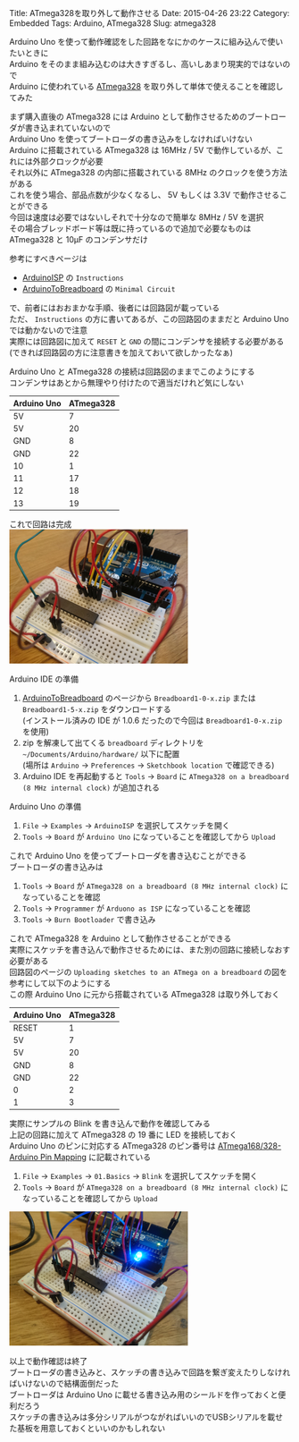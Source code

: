 Title: ATmega328を取り外して動作させる
Date: 2015-04-26 23:22
Category: Embedded
Tags: Arduino, ATmega328
Slug: atmega328

Arduino Uno を使って動作確認をした回路をなにかのケースに組み込んで使いたいときに  
Arduino をそのまま組み込むのは大きすぎるし、高いしあまり現実的ではないので  
Arduino に使われている [ATmega328](http://akizukidenshi.com/catalog/g/gI-03142/) を取り外して単体で使えることを確認してみた  

まず購入直後の ATmega328 には Arduino として動作させるためのブートローダが書き込まれていないので  
Arduino Uno を使ってブートローダの書き込みをしなければいけない  
Arduino に搭載されている ATmega328 は 16MHz / 5V で動作しているが、これには外部クロックが必要  
それ以外に ATmega328 の内部に搭載されている 8MHz のクロックを使う方法がある  
これを使う場合、部品点数が少なくなるし、 5V もしくは 3.3V で動作させることができる  
今回は速度は必要ではないしそれで十分なので簡単な 8MHz / 5V を選択  
その場合ブレッドボード等は既に持っているので追加で必要なものは ATmega328 と 10μF のコンデンサだけ

参考にすべきページは

* [ArduinoISP](http://www.arduino.cc/en/Tutorial/ArduinoISP) の `Instructions`
* [ArduinoToBreadboard](http://www.arduino.cc/en/Tutorial/ArduinoToBreadboard) の `Minimal Circuit`

で、前者にはおおまかな手順、後者には回路図が載っている  
ただ、 `Instructions` の方に書いてあるが、この回路図のままだと Arduino Uno では動かないので注意  
実際には回路図に加えて `RESET` と `GND` の間にコンデンサを接続する必要がある  
(できれば回路図の方に注意書きを加えておいて欲しかったなぁ)

Arduino Uno と ATmega328 の接続は回路図のままでこのようにする  
コンデンサはあとから無理やり付けたので適当だけれど気にしない

Arduino Uno | ATmega328 |
------------|-----------|
5V          | 7         |
5V          | 20        |
GND         | 8         |
GND         | 22        |
10          | 1         |
11          | 17        |
12          | 18        |
13          | 19        |

これで回路は完成  
[![image](/static/images/2015/04/DSC_0107_s.JPG)](/static/images/2015/04/DSC_0107.JPG)

Arduino IDE の準備

1. [ArduinoToBreadboard](http://www.arduino.cc/en/Tutorial/ArduinoToBreadboard) のページから `Breadboard1-0-x.zip` または `Breadboard1-5-x.zip` をダウンロードする  
(インストール済みの IDE が 1.0.6 だったので今回は `Breadboard1-0-x.zip` を使用)
2. zip を解凍して出てくる `breadboard` ディレクトリを `~/Documents/Arduino/hardware/` 以下に配置  
(場所は `Arduino` -> `Preferences` -> `Sketchbook location` で確認できる)
3. Arduino IDE を再起動すると `Tools` -> `Board` に `ATmega328 on a breadboard (8 MHz internal clock)` が追加される

Arduino Uno の準備

1. `File` -> `Examples` -> `ArduinoISP` を選択してスケッチを開く
2. `Tools` -> `Board` が `Arduino Uno` になっていることを確認してから `Upload`  

これで Arduino Uno を使ってブートローダを書き込むことができる  
ブートローダの書き込みは

1. `Tools` -> `Board` が `ATmega328 on a breadboard (8 MHz internal clock)` になっていることを確認
2. `Tools` -> `Programmer` が `Arduono as ISP` になっていることを確認
3. `Tools` -> `Burn Bootloader` で書き込み

これで ATmega328 を Arduino として動作させることができる  
実際にスケッチを書き込んで動作させるためには、また別の回路に接続しなおす必要がある  
回路図のページの `Uploading sketches to an ATmega on a breadboard` の図を参考にして以下のようにする  
この際 Arduino Uno に元から搭載されている ATmega328 は取り外しておく

Arduino Uno | ATmega328 |
------------|-----------|
RESET       | 1         |
5V          | 7         |
5V          | 20        |
GND         | 8         |
GND         | 22        |
0           | 2         |
1           | 3         |

実際にサンプルの Blink を書き込んで動作を確認してみる  
上記の回路に加えて ATmega328 の 19 番に LED を接続しておく  
Arduino Uno のピンに対応する ATmega328 のピン番号は [ATmega168/328-Arduino Pin Mapping](http://www.arduino.cc/en/Hacking/PinMapping168) に記載されている

1. `File` -> `Examples` -> `01.Basics` -> `Blink` を選択してスケッチを開く
2. `Tools` -> `Board` が `ATmega328 on a breadboard (8 MHz internal clock)` になっていることを確認してから `Upload`

[![image](/static/images/2015/04/DSC_0111_s.JPG)](/static/images/2015/04/DSC_0111.JPG)

以上で動作確認は終了  
ブートローダの書き込みと、スケッチの書き込みで回路を繋ぎ変えたりしなければいけないので結構面倒だった  
ブートローダは Arduino Uno に載せる書き込み用のシールドを作っておくと便利だろう  
スケッチの書き込みは多分シリアルがつながればいいのでUSBシリアルを載せた基板を用意しておくといいのかもしれない
